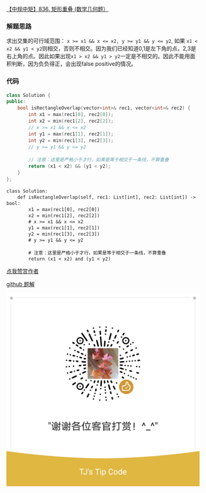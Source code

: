 [【中规中矩】836. 矩形重叠 (数学几何题）](https://leetcode-cn.com/problems/rectangle-overlap/solution/zhong-gui-zhong-ju-836-ju-xing-zhong-die-vo2z/)

### 解题思路
求出交集的可行域范围： `x >= x1 && x <= x2, y >= y1 && y <= y2`, 如果 `x1 < x2 && y1 < y2`则相交，否则不相交。因为我们已经知道0,1是左下角的点，2,3是右上角的点。因此如果出现`x1 > x2 && y1 > y2`一定是不相交的。因此不能用面积判断，因为负负得正，会出现false positive的情况。

### 代码

```cpp []
class Solution {
public:
    bool isRectangleOverlap(vector<int>& rec1, vector<int>& rec2) {
        int x1 = max(rec1[0], rec2[0]);
        int x2 = min(rec1[2], rec2[2]);
        // x >= x1 && x <= x2
        int y1 = max(rec1[1], rec2[1]);
        int y2 = min(rec1[3], rec2[3]);
        // y >= y1 && y <= y2

        // 注意：这里是严格小于才行，如果是等于相交于一条线，不算重叠
        return (x1 < x2) && (y1 < y2);
    }
};
```
```python3 []
class Solution:
    def isRectangleOverlap(self, rec1: List[int], rec2: List[int]) -> bool:
        x1 = max(rec1[0], rec2[0])
        x2 = min(rec1[2], rec2[2])
        # x >= x1 && x <= x2
        y1 = max(rec1[1], rec2[1])
        y2 = min(rec1[3], rec2[3])
        # y >= y1 && y <= y2

        # 注意：这里是严格小于才行，如果是等于相交于一条线，不算重叠
        return (x1 < x2) and (y1 < y2)
```

[点我赞赏作者](https://github.com/jyj407/leetcode/blob/master/wechat%20reward%20QRCode.png)

[github 题解](https://github.com/jyj407/leetcode/blob/master/836.md)

![Image](https://github.com/jyj407/leetcode/blob/master/wechat%20reward%20QRCode.png)
